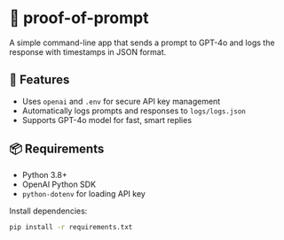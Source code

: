 # 🧠 proof-of-prompt

A simple command-line app that sends a prompt to GPT-4o and logs the response with timestamps in JSON format.

## 🚀 Features

- Uses `openai` and `.env` for secure API key management
- Automatically logs prompts and responses to `logs/logs.json`
- Supports GPT-4o model for fast, smart replies

## 📦 Requirements

- Python 3.8+
- OpenAI Python SDK
- `python-dotenv` for loading API key

Install dependencies:
```bash
pip install -r requirements.txt
